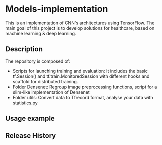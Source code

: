 # Models-implementation
This is an implementation of CNN's architectures using TensorFlow. The main goal of this project is to develop solutions for healthcare, based on machine learning & deep learning.

## Description
The repository is composed of:
- Scripts for launching training and evaluation: It includes the basic tf.Session() and tf.train.MonitoredSession with different hooks and scaffold for distributed training.
- Folder Densenet: Regroup image preprocessing functions, script for a slim-like implementation of Densenet
- Folder utils: Convert data to Tfrecord format, analyse your data with statistics.py

## Usage example


## Release History
  
